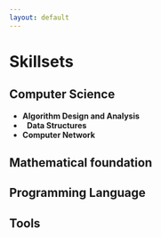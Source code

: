 ```yaml
---
layout: default
---
```

# [](#header-1)Skillsets

## [](#header-2)Computer Science

*   **Algorithm Design and Analysis**
*   **Data Structures**
*   **Computer Network**


## [](#header-2)Mathematical foundation
## [](#header-2)Programming Language
## [](#header-2)Tools
